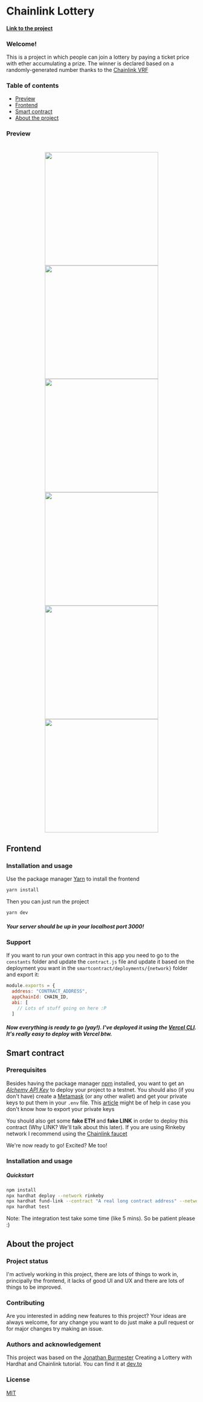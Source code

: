 # Chainlink Lottery

#### [Link to the project](https://rockttery.vercel.app/)

### Welcome!

This is a project in which people can join a lottery by paying a ticket price with ether accumulating a prize. The winner is declared based on a randomly-generated number thanks to the [Chainlink VRF](https://docs.chain.link/docs/chainlink-vrf/)

### Table of contents

- [Preview](#preview)
- [Frontend](#frontend)
- [Smart contract](#smart-contract)
- [About the project](#about-the-project)

### Preview

#


<p align="center">
<img src="https://cdn.discordapp.com/attachments/954213773676273685/987783858466476052/lottery-demo-1.PNG" width="300" />
<img src="https://cdn.discordapp.com/attachments/954213773676273685/987783858743279636/lottery-demo-2.PNG" width="300" />
<img src="https://cdn.discordapp.com/attachments/954213773676273685/987783859032711198/lottery-demo-3.PNG" width="300" />
<img src="https://cdn.discordapp.com/attachments/954213773676273685/987783859280158730/lottery-demo-4.PNG" width="300" />
<img src="https://cdn.discordapp.com/attachments/954213773676273685/987783859565375488/lottery-demo-5.PNG" width="300" />
<img src="https://cdn.discordapp.com/attachments/782465358191525959/987785879844192316/unknown.png" width="300" />
</p>

## Frontend

### Installation and usage

Use the package manager [Yarn](https://yarnpkg.com/) to install the frontend

```bash
yarn install
```

Then you can just run the project

```bash
yarn dev
```

##### Your server should be up in your _localhost_ port 3000!

### Support

If you want to run your own contract in this app you need to go to the `constants` folder and update the `contract.js` file and update it based on the deployment you want in the `smartcontract/deployments/{network}` folder and export it:

```js
module.exports = {
  address: "CONTRACT_ADDRESS",
  appChainId: CHAIN_ID,
  abi: [
    // Lots of stuff going on here :P
  ]
```

##### Now everything is ready to go (yay!). I've deployed it using the [Vercel CLI](https://vercel.com/cli). It's really easy to deploy with Vercel btw.

## Smart contract

### Prerequisites

Besides having the package manager [npm](https://www.npmjs.com/) installed, you want to get an [_Alchemy API Key_](https://www.alchemy.com/) to deploy your project to a testnet. You should also (if you don't have) create a [Metamask](https://metamask.io/) (or any other wallet) and get your private keys to put them in your `.env` file. This [article](https://metamask.zendesk.com/hc/en-us/articles/360015289632-How-to-export-an-account-s-private-key) might be of help in case you don't know how to export your private keys

You should also get some **fake ETH** and **fake LINK** in order to deploy this contract (Why LINK? We'll talk about this later). If you are using Rinkeby network I recommend using the [Chainlink faucet](https://faucets.chain.link/rinkeby)

We're now ready to go! Excited? Me too!

### Installation and usage

##### Quickstart

```bash
npm install
npx hardhat deploy --network rinkeby
npx hardhat fund-link --contract "A real long contract address" --network rinkeby
npx hardhat test
```

Note: The integration test take some time (like 5 mins). So be patient please :)

## About the project

### Project status

I'm actively working in this project, there are lots of things to work in, principally the frontend, it lacks of good UI and UX and there are lots of things to be improved.

### Contributing

Are you interested in adding new features to this project? Your ideas are always welcome, for any change you want to do just make a pull request or for major changes try making an issue.

### Authors and acknowledgement

This project was based on the [Jonathan Burmester](https://dev.to/johbu) Creating a Lottery with Hardhat and Chainlink tutorial. You can find it at [dev.to](https://dev.to/johbu/creating-a-lottery-with-hardhat-and-chainlink-385f)

### License

[MIT](https://choosealicense.com/licenses/mit/)
